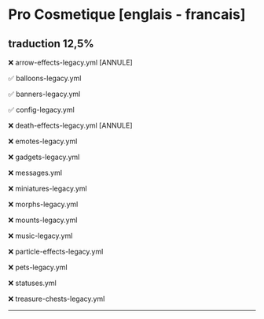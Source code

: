 # Pro Cosmetique [englais - francais] 

## traduction 12,5%

❌ arrow-effects-legacy.yml  [ANNULE]

✅ balloons-legacy.yml

✅ banners-legacy.yml

✅ config-legacy.yml

❌ death-effects-legacy.yml  [ANNULE] 

❌ emotes-legacy.yml

❌ gadgets-legacy.yml

❌ messages.yml

❌ miniatures-legacy.yml

❌ morphs-legacy.yml

❌ mounts-legacy.yml

❌ music-legacy.yml

❌ particle-effects-legacy.yml

❌ pets-legacy.yml

❌ statuses.yml

❌ treasure-chests-legacy.yml
___
